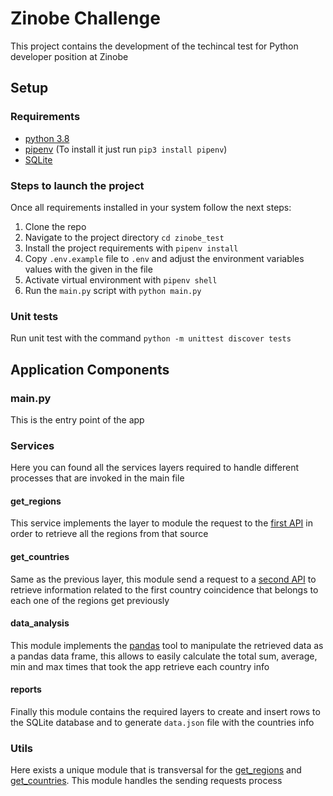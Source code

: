 # Zinobe Challenge
This project contains the development of the techincal test for Python developer position at Zinobe

## Setup

### Requirements

* [python 3.8](https://www.python.org/downloads/release/python-388/)
* [pipenv](https://pipenv.pypa.io/en/latest/) (To install it just run `pip3 install pipenv`)
* [SQLite](https://sqlite.org/index.html)

### Steps to launch the project

Once all requirements installed in your system follow the next steps:

1. Clone the repo
2. Navigate to the project directory `cd zinobe_test `
3. Install the project requirements with `pipenv install`
4. Copy `.env.example` file to `.env` and adjust the environment variables values with the given in the file
5. Activate virtual environment with `pipenv shell`
6. Run the `main.py` script with `python main.py`

### Unit tests

Run unit test with the command `python -m unittest discover tests`

## Application Components

### main.py

This is the entry point of the app

### Services

Here you can found all the services layers required to handle different processes that are invoked in the main file

#### <a name='get_regions'></a>get_regions

This service implements the layer to module the request to the [first API](https://rapidapi.com/apilayernet/api/rest-countries-v1) in order to retrieve all the regions from that source

#### <a name='get_countries'></a>get_countries

Same as the previous layer, this module send a request to a [second API](https://restcountries.eu/) to retrieve information related to the first country coincidence that belongs to each one of the regions get previously

#### data_analysis

This module implements the [pandas](https://pandas.pydata.org/) tool to manipulate the retrieved data as a pandas data frame, this allows to easily calculate the total sum, average, min and max times that took the app retrieve each country info

#### reports

Finally this module contains the required layers to create and insert rows to the SQLite database and to generate `data.json` file with the countries info

### Utils

Here exists a unique module that is transversal for the [get_regions](#get_regions) and [get_countries](#get_countries). This module handles the sending requests process

